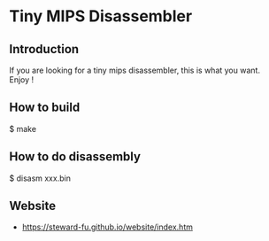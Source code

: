 # Tiny MIPS Disassembler
  
## Introduction
If you are looking for a tiny mips disassembler, this is what you want.  
Enjoy !  
  
## How to build
$ make  
  
## How to do disassembly
$ disasm xxx.bin  
  
## Website
-  https://steward-fu.github.io/website/index.htm


